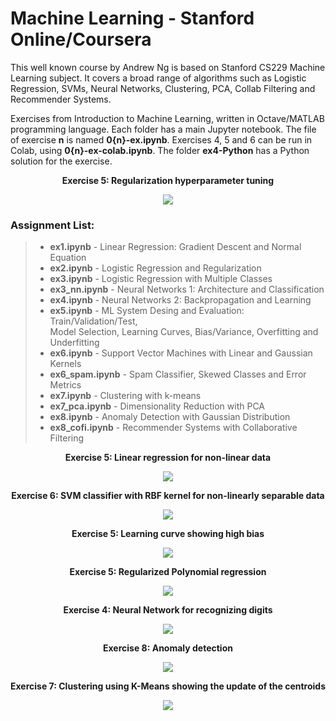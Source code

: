# Machine Learning - Stanford Online/Coursera

This well known course by Andrew Ng is based on Stanford CS229 Machine Learning subject. It covers a broad range of algorithms such as Logistic Regression, SVMs, Neural Networks, Clustering, PCA, Collab Filtering and Recommender Systems.

Exercises from Introduction to Machine Learning, written in Octave/MATLAB programming language. Each folder has a main Jupyter notebook. The file of exercise **n** is named **0{n}-ex.ipynb**. Exercises 4, 5 and 6 can be run in Colab, using **0{n}-ex-colab.ipynb**. The folder **ex4-Python** has a Python solution for the exercise.

<p align="center">
  <b>Exercise 5: Regularization hyperparameter tuning</b>
</p>
<p align="center">
  <img src="https://user-images.githubusercontent.com/71747228/154782391-5d8043b9-48e3-4261-a0ba-50975113c4b0.png"
  />
</p>

 ### Assignment List:

 > - **ex1.ipynb** - Linear Regression: Gradient Descent and Normal Equation   
 > - **ex2.ipynb** - Logistic Regression and Regularization  
 > - **ex3.ipynb** - Logistic Regression with Multiple Classes  
 > - **ex3_nn.ipynb** - Neural Networks 1: Architecture and Classification  
 > - **ex4.ipynb** - Neural Networks 2: Backpropagation and Learning  
 > - **ex5.ipynb** - ML System Desing and Evaluation: Train/Validation/Test, <br>
 Model Selection, Learning Curves, Bias/Variance, Overfitting and Underfitting   
 > - **ex6.ipynb** - Support Vector Machines with Linear and Gaussian Kernels   
 > - **ex6_spam.ipynb** - Spam Classifier, Skewed Classes and Error Metrics
 > - **ex7.ipynb** - Clustering with k-means   
 > - **ex7_pca.ipynb** - Dimensionality Reduction with PCA
 > - **ex8.ipynb** - Anomaly Detection with Gaussian Distribution
 > - **ex8_cofi.ipynb** - Recommender Systems with Collaborative Filtering

<p align="center">
  <b>Exercise 5: Linear regression for non-linear data</b>
</p>
<p align="center">
  <img src="https://user-images.githubusercontent.com/71747228/181934958-676854b5-fda8-4216-ab0a-61588d356e8a.png"
  />
</p>

<p align="center">
  <b>Exercise 6: SVM classifier with RBF kernel for non-linearly separable data</b>
</p>
<p align="center">
  <img src="https://user-images.githubusercontent.com/71747228/182029141-e4d9bbcd-723b-4ebb-82aa-457028339000.png"
  />
</p>

<p align="center">
  <b>Exercise 5: Learning curve showing high bias</b>
</p>
<p align="center">
  <img src="https://user-images.githubusercontent.com/71747228/154782442-fd32d981-385b-45e8-bacd-48993602b570.png"
  />
</p>

<p align="center">
  <b>Exercise 5: Regularized Polynomial regression</b>
</p>
<p align="center">
  <img src="https://user-images.githubusercontent.com/71747228/181935018-1a9bfe22-963f-46d7-a052-8f599f1aa5fd.png"
  />
</p>

<p align="center">
  <b>Exercise 4: Neural Network for recognizing digits</b>
</p>
<p align="center">
  <img src="https://user-images.githubusercontent.com/71747228/182029279-851c4517-5247-4cde-867d-3326d6545fd1.png"
  />
</p>

<p align="center">
  <b>Exercise 8: Anomaly detection</b>
</p>
<p align="center">
  <img src="https://user-images.githubusercontent.com/71747228/182029406-3b56042c-0d92-4599-a09c-eec4ecf7cd07.png"
  />
</p>

<p align="center">
  <b>Exercise 7: Clustering using K-Means showing the update of the centroids</b>
</p>
<p align="center">
  <img src="https://user-images.githubusercontent.com/71747228/182029478-7b0116bf-a810-4e86-8ecc-666f11c47da4.png"
  />
</p>
